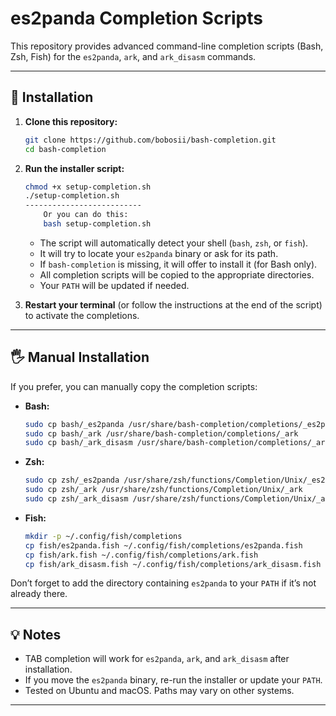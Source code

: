 # es2panda Completion Scripts

This repository provides advanced command-line completion scripts (Bash, Zsh, Fish) for the `es2panda`, `ark`, and `ark_disasm` commands.

---

## 🚀 Installation

1. **Clone this repository:**
    ```bash
    git clone https://github.com/bobosii/bash-completion.git
    cd bash-completion
    ```

2. **Run the installer script:**
    ```bash
    chmod +x setup-completion.sh
    ./setup-completion.sh
    --------------------------
        Or you can do this:
        bash setup-completion.sh
    ```

    - The script will automatically detect your shell (`bash`, `zsh`, or `fish`).
    - It will try to locate your `es2panda` binary or ask for its path.
    - If `bash-completion` is missing, it will offer to install it (for Bash only).
    - All completion scripts will be copied to the appropriate directories.
    - Your `PATH` will be updated if needed.

3. **Restart your terminal** (or follow the instructions at the end of the script) to activate the completions.

---

## 🖐️ Manual Installation

If you prefer, you can manually copy the completion scripts:

- **Bash:**
    ```bash
    sudo cp bash/_es2panda /usr/share/bash-completion/completions/_es2panda
    sudo cp bash/_ark /usr/share/bash-completion/completions/_ark
    sudo cp bash/_ark_disasm /usr/share/bash-completion/completions/_ark_disasm
    ```

- **Zsh:**
    ```bash
    sudo cp zsh/_es2panda /usr/share/zsh/functions/Completion/Unix/_es2panda
    sudo cp zsh/_ark /usr/share/zsh/functions/Completion/Unix/_ark
    sudo cp zsh/_ark_disasm /usr/share/zsh/functions/Completion/Unix/_ark_disasm
    ```

- **Fish:**
    ```bash
    mkdir -p ~/.config/fish/completions
    cp fish/es2panda.fish ~/.config/fish/completions/es2panda.fish
    cp fish/ark.fish ~/.config/fish/completions/ark.fish
    cp fish/ark_disasm.fish ~/.config/fish/completions/ark_disasm.fish
    ```

Don’t forget to add the directory containing `es2panda` to your `PATH` if it’s not already there.

---

## 💡 Notes

- TAB completion will work for `es2panda`, `ark`, and `ark_disasm` after installation.
- If you move the `es2panda` binary, re-run the installer or update your `PATH`.
- Tested on Ubuntu and macOS. Paths may vary on other systems.

---

